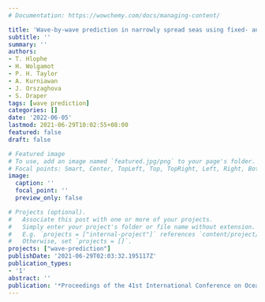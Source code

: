 ```yaml
---
# Documentation: https://wowchemy.com/docs/managing-content/

title: 'Wave-by-wave prediction in narrowly spread seas using fixed- and drifting-point wave records: Validation using physical measurements'
subtitle: ''
summary: ''
authors:
- T. Hlophe
- H. Wolgamot
- P. H. Taylor
- A. Kurniawan
- J. Orszaghova
- S. Draper
tags: [wave prediction]
categories: []
date: '2022-06-05'
lastmod: 2021-06-29T10:02:55+08:00
featured: false
draft: false

# Featured image
# To use, add an image named `featured.jpg/png` to your page's folder.
# Focal points: Smart, Center, TopLeft, Top, TopRight, Left, Right, BottomLeft, Bottom, BottomRight.
image:
  caption: ''
  focal_point: ''
  preview_only: false

# Projects (optional).
#   Associate this post with one or more of your projects.
#   Simply enter your project's folder or file name without extension.
#   E.g. `projects = ["internal-project"]` references `content/project/deep-learning/index.md`.
#   Otherwise, set `projects = []`.
projects: ["wave-prediction"]
publishDate: '2021-06-29T02:03:32.195117Z'
publication_types:
- '1'
abstract: ''
publication: '*Proceedings of the 41st International Conference on Ocean, Offshore and Arctic Engineering*'
---
```

